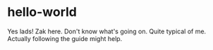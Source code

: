# hello-world
Yes lads!
Zak here. Don't know what's going on. Quite typical of me.
Actually following the guide might help.
